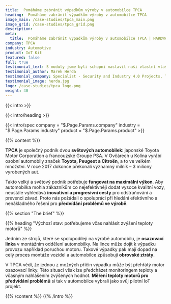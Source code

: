 ```yaml
---
title:  Pomáháme zabránit výpadkům výroby v automobilce TPCA
heading:  Pomáháme zabránit výpadkům výroby v automobilce TPCA
image_main: /case-studies/tpca_main.png
image_grid: /case-studies/tpca_grid.png
description:
meta:
  title:  Pomáháme zabránit výpadkům výroby v automobilce TPCA | HARDWARIO případová studie
company: TPCA
industry: Automotive
product: IoT Kit
featured: false
full: true
testimonial_text: S moduly jsme byli schopni nastavit naši vlastní vlaštovku Prů- myslu 4.0 už za pár dní. A ušetřilo nám to čas i peníze.
testimonial_author: Marek Herda
testimonial_company: Specialist - Security and Industry 4.0 Projects, TPCA
testimonial_image: herda.jpg
logo: /case-studies/tpca_logo.png
weight: 40
---
```


{{< intro >}}

{{< intro/heading >}}

{{< intro/spec company = "$.Page.Params.company" industry = "$.Page.Params.industry" product = "$.Page.Params.product" >}}

{{% content %}}

**TPCA** je společný podnik dvou **světových automobilek**: japonské Toyota Motor Corporation a francouzské Groupe PSA. V Ovčárech u Kolína vyrábí osobní automobily značek **Toyota, Peugeot a Citroën**, a to ve velkém množství. V roce 2017 dokonce překonali významný milník – 3 miliony vyrobených aut.

Takto velký a světový podnik potřebuje **fungovat na maximální výkon**. Aby automobilka mohla zákazníkům co nejefektivněji dodat vysoce kvalitní vozy, neustále vyhledává **inovativní a progresivní cesty** pro odstraňování a prevenci závad. Proto nás požádali o spolupráci při hledání efektivního a nenákladného řešení pro **předvídání problémů ve výrobě**.

{{% section "The brief" %}}

{{% heading "Výchozí stav: potřebujeme včas nahlásit zvýšení teploty motorů" %}}

Jedním ze strojů, které se spolupodílejí na výrobě automobilu, je **osazovací linka** v montážním oddělení automobilky. Na lince může dojít k výpadku provozu například poruchou motoru. Takové výpadky pak mají dopad na celý proces montáže vozidel a automobilce způsobují **obrovské ztráty**.

V TPCA vědí, že jednou z možných příčin výpadku může být přehřátý motor osazovací linky. Této situaci však lze předcházet monitoringem teploty a včasným nahlášením zvýšených hodnot. **Měření teploty motorů pro předvídání problémů** si tak v automobilce vybrali jako svůj pilotní IoT projekt.

{{% /content %}}
{{% /intro %}}
